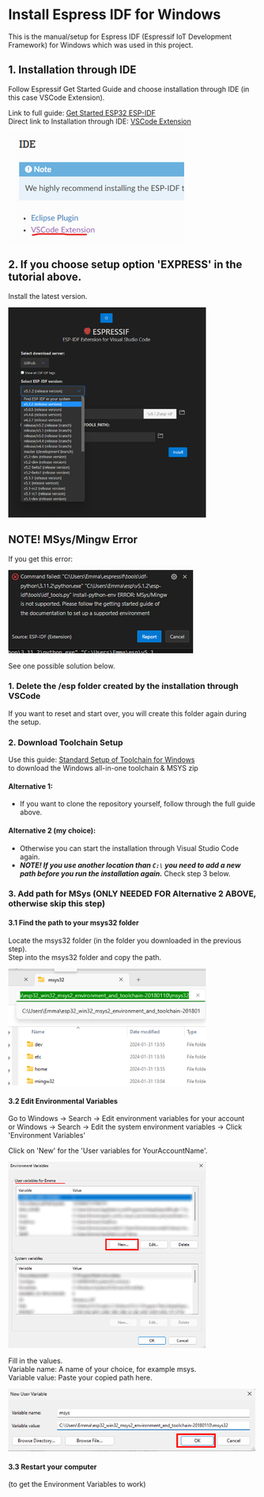 # Install Espress IDF for Windows
This is the manual/setup for Espress IDF (Espressif IoT Development Framework) for Windows which was used in this project.

## 1. Installation through IDE
Follow Espressif Get Started Guide and choose installation through IDE (in this case VSCode Extension).  

Link to full guide: [Get Started ESP32 ESP-IDF](https://docs.espressif.com/projects/esp-idf/en/latest/esp32/get-started/)  
Direct link to Installation through IDE: [VSCode Extension](https://github.com/espressif/vscode-esp-idf-extension/blob/master/docs/tutorial/install.md)  

![Image](images/setup_espressIDF/Install_EspressIDF_1-1_choose_VSCodeExtension.png)


## 2. If you choose setup option 'EXPRESS' in the tutorial above.
Install the latest version.  

<img src="images/setup_espressIDF/Install_EspressIDF_1-2_VSCodeExtenstion_01.png" alt="image" width="400"/>


## NOTE! MSys/Mingw Error
If you get this error:  

![Error](images/setup_espressIDF/Install_EspressIDF_1-2_Error.png)

See one possible solution below.

### 1. Delete the /esp folder created by the installation through VSCode
If you want to reset and start over, you will create this folder again during the setup.

### 2. Download Toolchain Setup
Use this guide: [Standard Setup of Toolchain for Windows](https://docs.espressif.com/projects/esp-idf/en/v3.1.5/get-started/windows-setup.html)  
to download the Windows all-in-one toolchain & MSYS zip

#### Alternative 1:
- If you want to clone the repository yourself, follow through the full guide above.

#### Alternative 2 (my choice):
- Otherwise you can start the installation through Visual Studio Code again.
- ***NOTE! If you use another location than ``` C:\ ``` you need to add a new path before you run the installation again.*** Check step 3 below.

### 3. Add path for MSys (ONLY NEEDED FOR Alternative 2 ABOVE, otherwise skip this step)

#### 3.1 Find the path to your msys32 folder
Locate the msys32 folder (in the folder you downloaded in the previous step).  
Step into the msys32 folder and copy the path.  

<img src="images/setup_espressIDF/Install_EspressIDF_1-3_Error_getPathToMsys.png" alt="image" width="400"/>

#### 3.2 Edit Environmental Variables
Go to Windows -> Search -> Edit environment variables for your account  
or Windows -> Search -> Edit the system environment variables -> Click 'Environment Variables'

Click on 'New' for the 'User variables for YourAccountName'.   

<img src="images/setup_espressIDF/Install_EspressIDF_1-3_Error_EnvironmentVariable_edit.png" alt="image" width="400"/>

Fill in the values.  
Variable name: A name of your choice, for example msys.  
Variable value: Paste your copied path here.  

<img src="images/setup_espressIDF/Install_EspressIDF_1-3_Error_EnvironmentVariable_New_edit.png" alt="image" width="500"/>

#### 3.3 Restart your computer
(to get the Environment Variables to work)



